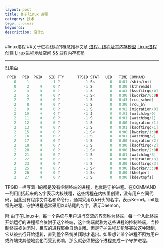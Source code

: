 ```yaml
---
layout: post
title: 关于linux 进程
category: 技术
tags: process
keywords: 
description: 没什么
---
```


#linux进程
##关于进程线程的概念推荐文章
[进程、线程及其内存模型](http://buptjz.github.io/2014/04/23/processAndThreads)
[ Linux进程创建](http://blog.csdn.net/zhangzhebjut/article/details/39034327)
[Linux进程地址空间 && 进程内存布局](http://blog.csdn.net/yusiguyuan/article/details/45155035)

------------------------------------------------------------------------------

[引用自](http://blog.csdn.net/zhangzhebjut/article/details/39034327)
``` C
 PPID   PID  PGID   SID TTY      TPGID STAT   UID   TIME COMMAND
    0     1     1     1 ?           -1 Ss       0   0:01 /sbin/init
    0     2     0     0 ?           -1 S        0   0:00 [kthreadd]
    2     3     0     0 ?           -1 S        0   0:03 [ksoftirqd/0]
    2     5     0     0 ?           -1 S<       0   0:00 [kworker/0:0H]
    2     7     0     0 ?           -1 S        0   0:43 [rcu_sched]
    2     8     0     0 ?           -1 S        0   0:00 [rcu_bh]
    2     9     0     0 ?           -1 S        0   0:02 [migration/0]
    2    10     0     0 ?           -1 S        0   0:01 [watchdog/0]
    2    11     0     0 ?           -1 S        0   0:01 [watchdog/1]
    2    12     0     0 ?           -1 S        0   0:00 [migration/1]
    2    13     0     0 ?           -1 S        0   0:01 [ksoftirqd/1]
    2    15     0     0 ?           -1 S<       0   0:00 [kworker/1:0H]
    2    16     0     0 ?           -1 S        0   0:01 [watchdog/2]
    2    17     0     0 ?           -1 S        0   0:00 [migration/2]
    2    18     0     0 ?           -1 S        0   0:00 [ksoftirqd/2]
    2    20     0     0 ?           -1 S<       0   0:00 [kworker/2:0H]
    2    21     0     0 ?           -1 S        0   0:01 [watchdog/3]
    2    22     0     0 ?           -1 S        0   0:00 [migration/3]
    2    23     0     0 ?           -1 S        0   0:00 [ksoftirqd/3]
    2    25     0     0 ?           -1 S<       0   0:00 [kworker/3:0H]
    2    26     0     0 ?           -1 S<       0   0:00 [khelper]
    2    27     0     0 ?           -1 S        0   0:00 [kdevtmpfs]
```
TPGID一栏写着-1的都是没有控制终端的进程，也就是守护进程。在COMMAND一列用[]括起来的名字表示内核线程，这些线程在内核里创建，没有用户空间代码，因此没有程序文件名和命令行，通常采用以k开头的名字，表示Kernel。init是祖先进程，守护进程通常采用以d结尾的名字，表示Daemon。

附:由于在Linux中，每一个系统与用户进行交流的界面称为终端，每一个从此终端开始运行的进程都会依附于这个终端，这个终端就称为这些进程的控制终端，当控制终端被关闭时，相应的进程都会自动关闭。但是守护进程却能够突破这种限制，它从被执行开始运转，直到整个系统关闭时才退出。如果想让某个进程不因为用户或终端或其他地变化而受到影响，那么就必须把这个进程变成一个守护进程。